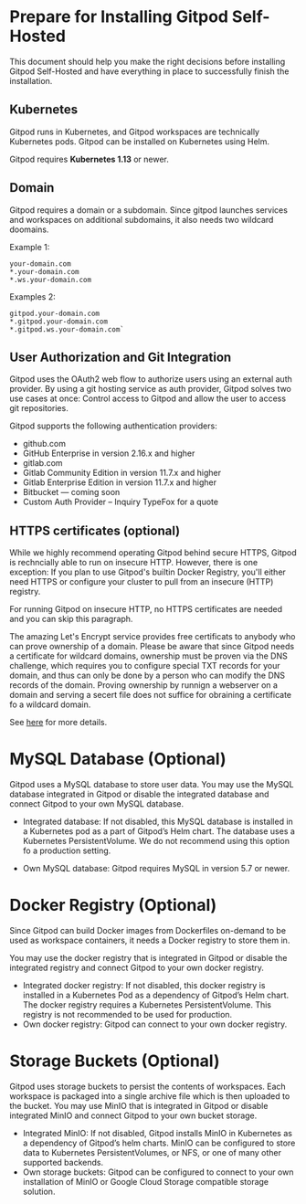 # Prepare for Installing Gitpod Self-Hosted

This document should help you make the right decisions before installing Gitpod Self-Hosted
and have everything in place to successfully finish the installation.

## Kubernetes
Gitpod runs in Kubernetes, and Gitpod workspaces are technically Kubernetes pods. Gitpod can be installed on Kubernetes using Helm.

Gitpod requires **Kubernetes 1.13** or newer.

## Domain
Gitpod requires a domain or a subdomain.
Since gitpod launches services and workspaces on additional subdomains, it also needs two wildcard doomains.

Example 1:

    your-domain.com
    *.your-domain.com
    *.ws.your-domain.com

Examples 2:

    gitpod.your-domain.com
    *.gitpod.your-domain.com
    *.gitpod.ws.your-domain.com`

## User Authorization and Git Integration
Gitpod uses the OAuth2 web flow to authorize users using an external auth provider.
By using a git hosting service as auth provider, Gitpod solves two use cases at once:
Control access to Gitpod and allow the user to access git repositories.

Gitpod supports the following authentication providers:
* github.com
* GitHub Enterprise in version 2.16.x and higher
* gitlab.com
* Gitlab Community Edition in version 11.7.x and higher
* Gitlab Enterprise Edition in version 11.7.x and higher
* Bitbucket — coming soon
* Custom Auth Provider – Inquiry TypeFox for a quote

## HTTPS certificates (optional)
While we highly recommend operating Gitpod behind secure HTTPS, Gitpod is rechncially able to run on insecure HTTP.
However, there is one exception: If you plan to use Gitpod's builtin Docker Registry,
you'll either need HTTPS or configure your cluster to pull from an insecure (HTTP) registry.

For running Gitpod on insecure HTTP, no HTTPS certificates are needed and you can skip this paragraph.

The amazing Let's Encrypt service provides free certificats to anybody who can prove ownership of a domain.
Please be aware that since Gitpod needs a certificate for wildcard domains,
ownership must be proven via the DNS challenge, which requires you to configure special TXT records for your domain,
and thus can only be done by a person who can modify the DNS records of the domain.
Proving ownership by runnign a webserver on a domain and serving a secert file does not suffice for obraining a certificate fo a wildcard domain.

See [here](../34_https_certs) for more details.


# MySQL Database (Optional)
Gitpod uses a MySQL database to store user data. You may use the MySQL database integrated in Gitpod or disable the integrated database and connect Gitpod to your own MySQL database.

* Integrated database: If not disabled, this MySQL database is installed in a Kubernetes pod as a part of Gitpod’s Helm chart.
The database uses a Kubernetes PersistentVolume. We do not recommend using this option fo a production setting.

* Own MySQL database: Gitpod requires MySQL in version 5.7 or newer.

# Docker Registry (Optional)
Since Gitpod can build Docker images from Dockerfiles on-demand to be used as workspace containers, it needs a Docker registry to store them in.

You may use the docker registry that is integrated in Gitpod or disable the integrated registry and connect Gitpod to your own docker registry.

* Integrated docker registry: If not disabled, this docker registry is installed in a Kubernetes Pod as a dependency of Gitpod’s Helm chart.
  The docker registry requires a Kubernetes PersistentVolume. This registry is not recommended to be used for production.
* Own docker registry: Gitpod can connect to your own docker registry.  

# Storage Buckets (Optional)
Gitpod uses storage buckets to persist the contents of workspaces. Each workspace is packaged into a single archive file which is then uploaded to the bucket.
You may use MinIO that is integrated in Gitpod or disable integrated MinIO and connect Gitpod to your own bucket storage.

* Integrated MinIO: If not disabled, Gitpod installs MinIO in Kubernetes as a dependency of Gitpod’s helm charts.
  MinIO can be configured to store data to Kubernetes PersistentVolumes, or NFS, or one of many other supported backends.
* Own storage buckets: Gitpod can be configured to connect to your own installation of MinIO or Google Cloud Storage compatible storage solution. 
